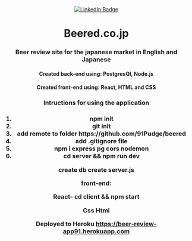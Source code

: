 
<div id="badges" align="center">
  <a href="https://www.linkedin.com/in/josh-h-34b566150/">
    <img src="https://img.shields.io/badge/LinkedIn-blue?style=for-the-badge&logo=linkedin&logoColor=white" alt="LinkedIn Badge"/>
  </a>



<h1>Beered.co.jp</h1>
                                                                                                                            

 <h3 align="center">Beer review site for the japanese market in English and Japanese</h3>

 <h4>Created back-end using: PostgresQl, Node.js</h4>
  <h4>Created front-end using: React, HTML and CSS</h4>
                                          
<h3>Intructions for using the application<h3/>
  <ol>
    <li>npm init</li>
    <li>git init</li>  
    <li>add remote to folder https://github.com/91Pudge/beered</li>  
    <li>add .gitignore file</li> 
    <li>npm i express pg cors nodemon</li>
    <li>cd server && npm run dev</li> 
  </ol>

create db
create server.js

front-end:

React- cd client && npm start

Css
Html

Deployed to Heroku https://beer-review-app91.herokuapp.com
  
  </div>
